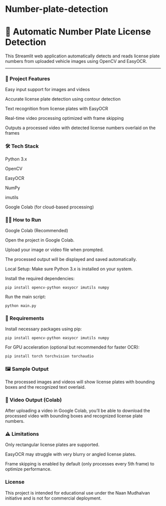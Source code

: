 # Number-plate-detection
# 🚗 Automatic Number Plate License Detection

This Streamlit web application automatically detects and reads license plate numbers from uploaded vehicle images using OpenCV and EasyOCR.

---

### 📸 Project Features
Easy input support for images and videos

Accurate license plate detection using contour detection

Text recognition from license plates with EasyOCR

Real-time video processing optimized with frame skipping

Outputs a processed video with detected license numbers overlaid on the frames

### 🛠️ Tech Stack
Python 3.x

OpenCV

EasyOCR

NumPy

imutils

Google Colab (for cloud-based processing)

### 🧑‍💻 How to Run

Google Colab (Recommended)

Open the project in Google Colab.

Upload your image or video file when prompted.

The processed output will be displayed and saved automatically.

Local Setup:
Make sure Python 3.x is installed on your system.

Install the required dependencies:

```
pip install opencv-python easyocr imutils numpy
```
Run the main script:

```
python main.py
```

### 🧾 Requirements
Install necessary packages using pip:
```
pip install opencv-python easyocr imutils numpy
```
For GPU acceleration (optional but recommended for faster OCR):

```
pip install torch torchvision torchaudio
```

### 🖼️ Sample Output
The processed images and videos will show license plates with bounding boxes and the recognized text overlaid.

### 🎥 Video Output (Colab)
After uploading a video in Google Colab, you’ll be able to download the processed video with bounding boxes and recognized license plate numbers.

### ⚠️ Limitations
Only rectangular license plates are supported.

EasyOCR may struggle with very blurry or angled license plates.

Frame skipping is enabled by default (only processes every 5th frame) to optimize performance.

### License

This project is intended for educational use under the Naan Mudhalvan initiative and is not for commercial deployment.

